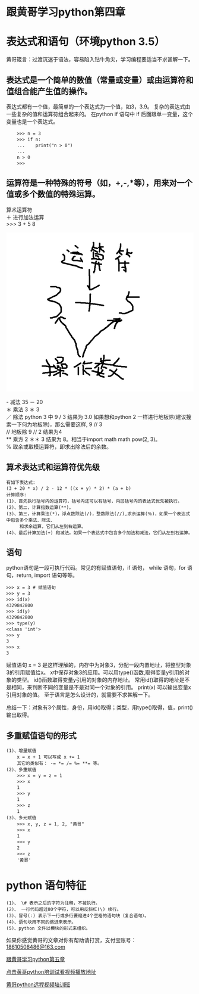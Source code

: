 # 跟黄哥学习python第四章

# 表达式和语句（环境python 3.5）

黄哥箴言：过渡沉迷于语法，容易陷入钻牛角尖，学习编程要适当不求甚解一下。



## 表达式是一个简单的数值（常量或变量）或由运算符和值组合能产生值的操作。
   表达式都有一个值，最简单的一个表达式为一个值，如3，3.9。
   复杂的表达式由一些复杂的值和运算符组合起来的。
   在python  if 语句中 if 后面跟单一变量，这个变量也是一个表达式。    

		>>> n = 3
		>>> if n:
		...    print("n > 0")
		...
		n > 0
		>>>


## 运算符是一种特殊的符号（如，+,-,*等），用来对一个值或多个数值的特殊运算。

算术运算符   
＋ 进行加法运算    
	>>> 3 + 5
	8

![](operator.png)

\- 减法 35 － 20     
＊ 乘法 3 ＊ 3     
／ 除法 python 3 中 9 / 3 结果为 3.0 如果想和python 2 一样进行地板除(建议搜索一下何为地板除)，那么需要这样, 9 // 3    
// 地板除 9 // 2 结果为4    
** 乘方 2 ＊＊ 3 结果为 8。相当于import math  math.pow(2, 3)。   
% 取余或取模运算符，即求出除法后的余数。   

## 算术表达式和运算符优先级  

	有如下表达式:
	(3 + 20 * x) / 2 - 12 * ((x + y) * 2) * (a + b)   
	计算顺序:   
	(1)、首先执行括号内的运算符，括号内还可以有括号，内层括号内的表达式优先被执行。   
	(2)、第二，计算指数运算(**)。   
	(3)、第三，计算乘法(*)，浮点数除法(/)，整数除法(//),求余运算(％)，如果一个表达式中包含多个乘法、除法、
	     和求余运算，它们从左到右运算。    
	(4)、最后计算加法(+) 和减法。如果一个表达式中包含多个加法和减法，它们从左到右运算。    


## 语句   
   python语句是一段可执行代码。常见的有赋值语句，if 语句， while 语句，for 语句，return, import 语句等等。

	>>> x = 3 # 赋值语句
	>>> y = 3
	>>> id(x)
	4329842800
	>>> id(y)
	4329842800
	>>> type(y)
	<class 'int'>
	>>> y
	3
	>>> x
	3


赋值语句 x = 3 是这样理解的，内存中为对象3，分配一段内置地址，将整型对象3的引用赋值给x。
x中保存对象3的应用。可以用type()函数,取得变量y引用的对象的类型。
id()函数取得变量y引用的对象的内存地址。
常用id()取得的地址是不是相同，来判断不同的变量是不是对同一个对象的引用。
print(x) 可以输出变量x引用对象的值。
至于语言是怎么设计的，就需要不求甚解一下。    

总结一下：对象有3个属性，身份，用id()取得；类型，用type()取得，值，print()输出取得。

## 多重赋值语句的形式

	(1)、增量赋值
		x = x + 1 可以写成 x += 1
		其它的类似有： -= *= /= %= **= 等。
	(2)、多重赋值
		>>> x = y = z = 1
		>>> x
		1
		>>> y
		1
		>>> z
		1
	(3)、多元赋值
		>>> x, y, z = 1, 2, "黄哥"
		>>> x
		1
		>>> y
		2
		>>> z
		'黄哥'


# python 语句特征    

	(1)、 \# 表示之后的字符为注释，不被执行。  
	(2)、 一行代码超过80个字符，可以用反斜杠(\) 续行。  
	(3)、冒号(:) 表示下一行或多行要缩进4个空格的语句块（复合语句）。  
	(4)、语句块用不同的缩进来表示。  
	(5)、python 文件以模块的形式来组织。  








如果你感觉黄哥的文章对你有帮助请打赏，支付宝账号：18610508486@163.com

[跟黄哥学习python第五章](learn_python_follow_brother_huang_5.md)


[点击黄哥python培训试看视频播放地址](https://github.com/pythonpeixun/article/blob/master/python_shiping.md)

[黄哥python远程视频培训班](https://github.com/pythonpeixun/article/blob/master/index.md)  


    